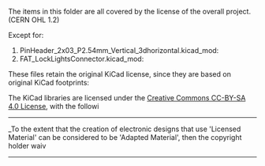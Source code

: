 The items in this folder are all covered by the license of the overall project. (CERN OHL 1.2)

Except for:

1) PinHeader_2x03_P2.54mm_Vertical_3dhorizontal.kicad_mod:
2) FAT_LockLightsConnector.kicad_mod:

These files retain the original KiCad license, since they are based on original KiCad footprints:

The KiCad libraries are licensed under the [Creative Commons CC-BY-SA 4.0 License](https://creativecommons.org/licenses/by-sa/4.0/legalcode), with the followi

---------

_To the extent that the creation of electronic designs that use 'Licensed Material' can be considered to be 'Adapted Material', then the copyright holder waiv

---------
